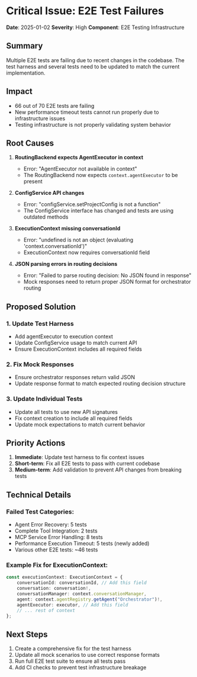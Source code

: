 # Critical Issue: E2E Test Failures

**Date**: 2025-01-02
**Severity**: High
**Component**: E2E Testing Infrastructure

## Summary

Multiple E2E tests are failing due to recent changes in the codebase. The test harness and several tests need to be updated to match the current implementation.

## Impact

- 66 out of 70 E2E tests are failing
- New performance timeout tests cannot run properly due to infrastructure issues
- Testing infrastructure is not properly validating system behavior

## Root Causes

1. **RoutingBackend expects AgentExecutor in context**
   - Error: "AgentExecutor not available in context"
   - The RoutingBackend now expects `context.agentExecutor` to be present

2. **ConfigService API changes**
   - Error: "configService.setProjectConfig is not a function"
   - The ConfigService interface has changed and tests are using outdated methods

3. **ExecutionContext missing conversationId**
   - Error: "undefined is not an object (evaluating 'context.conversationId')"
   - ExecutionContext now requires conversationId field

4. **JSON parsing errors in routing decisions**
   - Error: "Failed to parse routing decision: No JSON found in response"
   - Mock responses need to return proper JSON format for orchestrator routing

## Proposed Solution

### 1. Update Test Harness
- Add agentExecutor to execution context
- Update ConfigService usage to match current API
- Ensure ExecutionContext includes all required fields

### 2. Fix Mock Responses
- Ensure orchestrator responses return valid JSON
- Update response format to match expected routing decision structure

### 3. Update Individual Tests
- Update all tests to use new API signatures
- Fix context creation to include all required fields
- Update mock expectations to match current behavior

## Priority Actions

1. **Immediate**: Update test harness to fix context issues
2. **Short-term**: Fix all E2E tests to pass with current codebase
3. **Medium-term**: Add validation to prevent API changes from breaking tests

## Technical Details

### Failed Test Categories:
- Agent Error Recovery: 5 tests
- Complete Tool Integration: 2 tests  
- MCP Service Error Handling: 8 tests
- Performance Execution Timeout: 5 tests (newly added)
- Various other E2E tests: ~46 tests

### Example Fix for ExecutionContext:
```typescript
const executionContext: ExecutionContext = {
    conversationId: conversationId, // Add this field
    conversation: conversation!,
    conversationManager: context.conversationManager,
    agent: context.agentRegistry.getAgent("Orchestrator")!,
    agentExecutor: executor, // Add this field
    // ... rest of context
};
```

## Next Steps

1. Create a comprehensive fix for the test harness
2. Update all mock scenarios to use correct response formats
3. Run full E2E test suite to ensure all tests pass
4. Add CI checks to prevent test infrastructure breakage